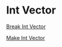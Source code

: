# Int Vector

[Break Int Vector](<api/Math/Int Vector/Break Int Vector.md>)

[Make Int Vector](<api/Math/Int Vector/Make Int Vector.md>)

